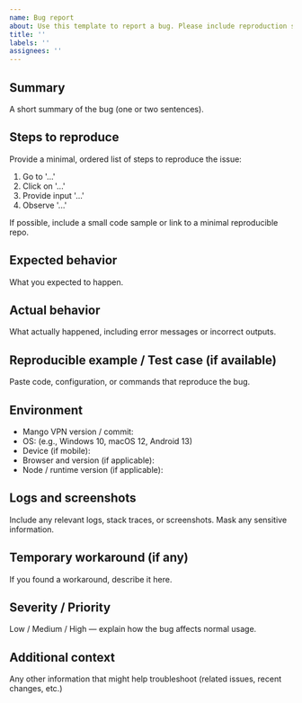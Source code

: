```yaml
---
name: Bug report
about: Use this template to report a bug. Please include reproduction steps and environment details so we can triage quickly.
title: ''
labels: ''
assignees: ''
---
```


## Summary
A short summary of the bug (one or two sentences).

## Steps to reproduce
Provide a minimal, ordered list of steps to reproduce the issue:
1. Go to '...'
2. Click on '...'
3. Provide input '...'
4. Observe '...'

If possible, include a small code sample or link to a minimal reproducible repo.

## Expected behavior
What you expected to happen.

## Actual behavior
What actually happened, including error messages or incorrect outputs.

## Reproducible example / Test case (if available)
Paste code, configuration, or commands that reproduce the bug.

## Environment
- Mango VPN version / commit: 
- OS: (e.g., Windows 10, macOS 12, Android 13)
- Device (if mobile): 
- Browser and version (if applicable): 
- Node / runtime version (if applicable): 

## Logs and screenshots
Include any relevant logs, stack traces, or screenshots. Mask any sensitive information.

## Temporary workaround (if any)
If you found a workaround, describe it here.

## Severity / Priority
Low / Medium / High — explain how the bug affects normal usage.

## Additional context
Any other information that might help troubleshoot (related issues, recent changes, etc.)
